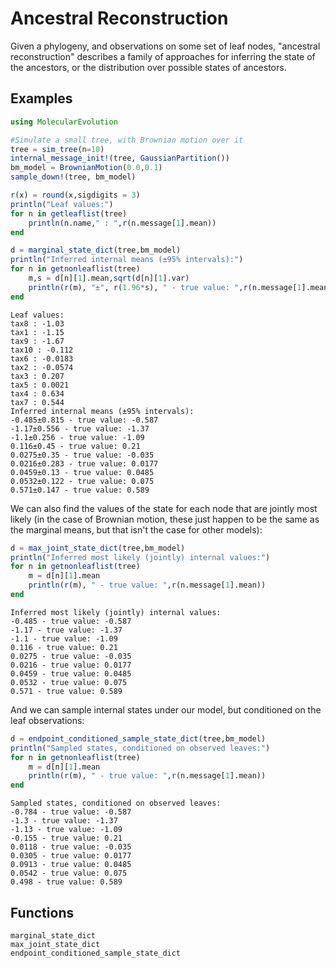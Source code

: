 # Ancestral Reconstruction

Given a phylogeny, and observations on some set of leaf nodes, "ancestral reconstruction" describes a family of approaches for inferring the state of the ancestors, or the distribution over possible states of ancestors.

## Examples

```julia
using MolecularEvolution

#Simulate a small tree, with Brownian motion over it
tree = sim_tree(n=10)
internal_message_init!(tree, GaussianPartition())
bm_model = BrownianMotion(0.0,0.1)
sample_down!(tree, bm_model)

r(x) = round(x,sigdigits = 3)
println("Leaf values:")
for n in getleaflist(tree)
    println(n.name," : ",r(n.message[1].mean))
end

d = marginal_state_dict(tree,bm_model)
println("Inferred internal means (±95% intervals):")
for n in getnonleaflist(tree)
    m,s = d[n][1].mean,sqrt(d[n][1].var)
    println(r(m), "±", r(1.96*s), " - true value: ",r(n.message[1].mean))
end
```
```
Leaf values:
tax8 : -1.03
tax1 : -1.15
tax9 : -1.67
tax10 : -0.112
tax6 : -0.0183
tax2 : -0.0574
tax3 : 0.207
tax5 : 0.0021
tax4 : 0.634
tax7 : 0.544
Inferred internal means (±95% intervals):
-0.485±0.815 - true value: -0.587
-1.17±0.556 - true value: -1.37
-1.1±0.256 - true value: -1.09
0.116±0.45 - true value: 0.21
0.0275±0.35 - true value: -0.035
0.0216±0.283 - true value: 0.0177
0.0459±0.13 - true value: 0.0485
0.0532±0.122 - true value: 0.075
0.571±0.147 - true value: 0.589
```

We can also find the values of the state for each node that are jointly most likely (in the case of Brownian motion, these just happen to be the same as the marginal means, but that isn't the case for other models):

```julia
d = max_joint_state_dict(tree,bm_model)
println("Inferred most likely (jointly) internal values:")
for n in getnonleaflist(tree)
    m = d[n][1].mean
    println(r(m), " - true value: ",r(n.message[1].mean))
end
```
```
Inferred most likely (jointly) internal values:
-0.485 - true value: -0.587
-1.17 - true value: -1.37
-1.1 - true value: -1.09
0.116 - true value: 0.21
0.0275 - true value: -0.035
0.0216 - true value: 0.0177
0.0459 - true value: 0.0485
0.0532 - true value: 0.075
0.571 - true value: 0.589
```

And we can sample internal states under our model, but conditioned on the leaf observations:

```julia
d = endpoint_conditioned_sample_state_dict(tree,bm_model)
println("Sampled states, conditioned on observed leaves:")
for n in getnonleaflist(tree)
    m = d[n][1].mean
    println(r(m), " - true value: ",r(n.message[1].mean))
end
```
```
Sampled states, conditioned on observed leaves:
-0.784 - true value: -0.587
-1.3 - true value: -1.37
-1.13 - true value: -1.09
-0.155 - true value: 0.21
0.0118 - true value: -0.035
0.0305 - true value: 0.0177
0.0913 - true value: 0.0485
0.0542 - true value: 0.075
0.498 - true value: 0.589
```

## Functions

```@docs
marginal_state_dict
max_joint_state_dict
endpoint_conditioned_sample_state_dict
```

